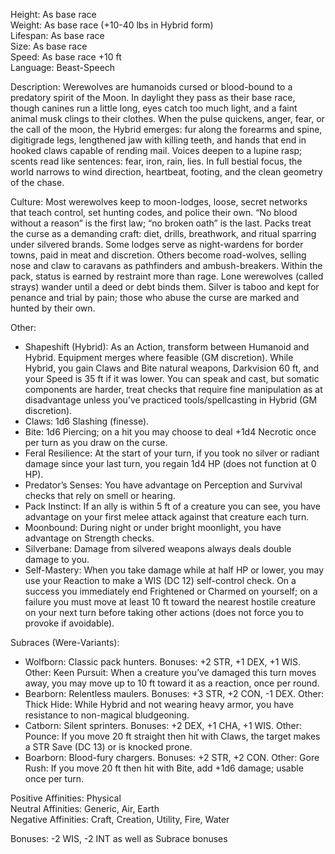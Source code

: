 Height: As base race  
Weight: As base race (+10-40 lbs in Hybrid form)  
Lifespan: As base race  
Size: As base race  
Speed: As base race +10 ft  
Language: Beast-Speech

Description: Werewolves are humanoids cursed or blood-bound to a predatory spirit of the Moon. In daylight they pass as their base race, though canines run a little long, eyes catch too much light, and a faint animal musk clings to their clothes. When the pulse quickens, anger, fear, or the call of the moon, the Hybrid emerges: fur along the forearms and spine, digitigrade legs, lengthened jaw with killing teeth, and hands that end in hooked claws capable of rending mail. Voices deepen to a lupine rasp; scents read like sentences: fear, iron, rain, lies. In full bestial focus, the world narrows to wind direction, heartbeat, footing, and the clean geometry of the chase.

Culture: Most werewolves keep to moon-lodges, loose, secret networks that teach control, set hunting codes, and police their own. “No blood without a reason” is the first law; “no broken oath” is the last. Packs treat the curse as a demanding craft: diet, drills, breathwork, and ritual sparring under silvered brands. Some lodges serve as night-wardens for border towns, paid in meat and discretion. Others become road-wolves, selling nose and claw to caravans as pathfinders and ambush-breakers. Within the pack, status is earned by restraint more than rage. Lone werewolves (called strays) wander until a deed or debt binds them. Silver is taboo and kept for penance and trial by pain; those who abuse the curse are marked and hunted by their own.

Other:
- Shapeshift (Hybrid): As an Action, transform between Humanoid and Hybrid. Equipment merges where feasible (GM discretion). While Hybrid, you gain Claws and Bite natural weapons, Darkvision 60 ft, and your Speed is 35 ft if it was lower. You can speak and cast, but somatic components are harder, treat checks that require fine manipulation as at disadvantage unless you’ve practiced tools/spellcasting in Hybrid (GM discretion).
- Claws: 1d6 Slashing (finesse).
- Bite: 1d6 Piercing; on a hit you may choose to deal +1d4 Necrotic once per turn as you draw on the curse.
- Feral Resilience: At the start of your turn, if you took no silver or radiant damage since your last turn, you regain 1d4 HP (does not function at 0 HP).
- Predator’s Senses: You have advantage on Perception and Survival checks that rely on smell or hearing.
- Pack Instinct: If an ally is within 5 ft of a creature you can see, you have advantage on your first melee attack against that creature each turn.
- Moonbound: During night or under bright moonlight, you have advantage on Strength checks.
- Silverbane: Damage from silvered weapons always deals double damage to you. 
- Self-Mastery: When you take damage while at half HP or lower, you may use your Reaction to make a WIS (DC 12) self-control check. On a success you immediately end Frightened or Charmed on yourself; on a failure you must move at least 10 ft toward the nearest hostile creature on your next turn before taking other actions (does not force you to provoke if avoidable).

Subraces (Were-Variants):
- Wolfborn: Classic pack hunters. Bonuses: +2 STR, +1 DEX, +1 WIS. Other: Keen Pursuit: When a creature you’ve damaged this turn moves away, you may move up to 10 ft toward it as a reaction, once per round.
- Bearborn: Relentless maulers. Bonuses: +3 STR, +2 CON, -1 DEX. Other: Thick Hide: While Hybrid and not wearing heavy armor, you have resistance to non-magical bludgeoning.
- Catborn: Silent sprinters. Bonuses: +2 DEX, +1 CHA, +1 WIS. Other: Pounce: If you move 20 ft straight then hit with Claws, the target makes a STR Save (DC 13) or is knocked prone.
- Boarborn: Blood-fury chargers. Bonuses: +2 STR, +2 CON. Other: Gore Rush: If you move 20 ft then hit with Bite, add +1d6 damage; usable once per turn.

Positive Affinities: Physical  
Neutral Affinities: Generic, Air, Earth  
Negative Affinities: Craft, Creation, Utility, Fire, Water  

Bonuses: -2 WIS, -2 INT as well as Subrace bonuses